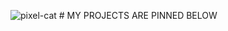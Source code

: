 ![pixel-cat](https://github.com/user-attachments/assets/7be88f45-383f-436e-94e2-84b8a43b2282)   # MY PROJECTS ARE PINNED BELOW
